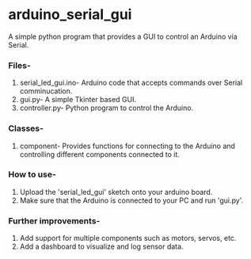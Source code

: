 # arduino_serial_gui

A simple python program that provides a GUI to control an Arduino via Serial.

### Files-
1. serial_led_gui.ino- Arduino code that accepts commands over Serial comminucation.
2. gui.py- A simple Tkinter based GUI.
3. controller.py- Python program to control the Arduino.

### Classes-
1. component- Provides functions for connecting to the Arduino and controlling different components connected to it.

### How to use-
1. Upload the 'serial_led_gui' sketch onto your arduino board.
2. Make sure that the Arduino is connected to your PC and run 'gui.py'.

### Further improvements-
1. Add support for multiple components such as motors, servos, etc.
2. Add a dashboard to visualize and log sensor data. 
